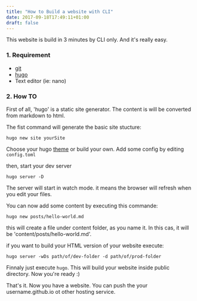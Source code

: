 ```yaml
---
title: "How to Build a website with CLI"
date: 2017-09-18T17:49:11+01:00
draft: false
---
```


This website is build in 3 minutes by CLI only. And it's really easy.

### 1. Requirement ###

* [git](https://git-scm.com)
* [hugo](https://gohugo.io/)
* Text editor (ie: nano)


### 2. How TO ###

First of all, 'hugo' is a static site generator. The content is will be converted from markdown to html.

The fist command will generate the basic site stucture:

`hugo new site yourSite`


Choose your hugo [theme](https://themes.gohugo.io) or build your own.
Add some config by editing `config.toml`

then, start your dev server

`hugo server -D`

The server will start in watch mode. it means the browser will refresh when you edit your files.


You can now add some content by executing this commande:

`hugo new posts/hello-world.md`

this will create a file under content folder, as you name it. In this cas, it will be 'content/posts/hello-world.md'.


 if you want to build your HTML version of your website execute:

 `hugo server -wDs path/of/dev-folder -d path/of/prod-folder`

 Finnaly just execute `hugo`. This will build your website inside public directory. Now you're ready :)


 That's it. Now you have a website. You can push the your username.github.io ot other hosting service.
